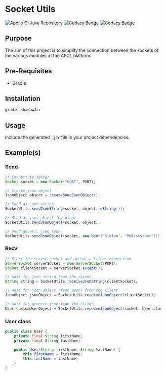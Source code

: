 # Socket Utils

![Apollo CI Java Repository](https://github.com/ApolloCEC/socketUtils/workflows/Apollo%20CI%20Java%20Repository/badge.svg)
[![Codacy Badge](https://app.codacy.com/project/badge/Grade/be4852fb525748748947104a7c57e815)](https://www.codacy.com/gh/ApolloCEC/socketUtils/dashboard?utm_source=github.com&amp;utm_medium=referral&amp;utm_content=AFCLPlatform/socketUtils&amp;utm_campaign=Badge_Grade)
[![Codacy Badge](https://app.codacy.com/project/badge/Coverage/be4852fb525748748947104a7c57e815)](https://www.codacy.com/gh/ApolloCEC/socketUtils/dashboard?utm_source=github.com&utm_medium=referral&utm_content=AFCLPlatform/socketUtils&utm_campaign=Badge_Coverage)

## Purpose

The aim of this project is to simplify the connection between the sockets of the various modules of the AFCL platform.

## Pre-Requisites
- Gradle

## Installation
```bash
gradle shadowJar 
```

## Usage
Include the generated `.jar` file in your project dependencies.

## Example(s)
 
### Send
````java
// Connect to server
Socket socket = new Socket("HOST", PORT);

// Create json object
JsonObject object = createSomeJsonObject();

// Send as json string
SocketUtils.sendJsonString(socket, object.toString());

// Send as json object (by gson)
SocketUtils.sendJsonObject(socket, object);

// Send generic json type
SocketUtils.sendJsonObject(socket, new User("Stefan", "Pedratscher"));
````

### Recv

````java
// Start the server socket and accept a client connection
ServerSocket serverSocket = new ServerSocket(PORT);
Socket clientSocket = serverSocket.accept();

// Wait for json string from the client
String string = SocketUtils.receiveJsonString(clientSocket);

// Wait for json object (from gson) from the client
JsonObject jsonObject = SocketUtils.receiveJsonObject(clientSocket);

// Wait for generic json from the client
User customUserObject = SocketUtils.receiveJsonObject(socket, User.class);
````

### User class

````java
public class User {
    private final String firstName;
    private final String lastName;

    public User(String firstName, String lastName) {
        this.firstName = firstName;
        this.lastName = lastName;
    }
}
````
